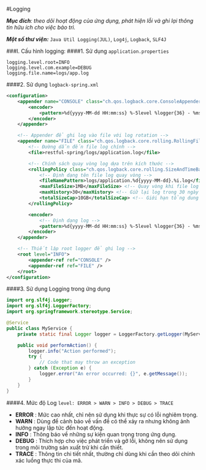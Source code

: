 #Logging

_**Mục đích**: theo dõi hoạt động của ứng dụng, phát hiện lỗi và ghi lại thông tin hữu ích cho việc bảo trì._

_**Một số thư viện:**_ `Java Util Logging(JUL)`, `Log4j`, `Logback`, `SLF4J`


###I. Cấu hình logging: 
####1. Sử dụng `application.properties`
```properties
logging.level.root=INFO
logging.level.com.example=DEBUG
logging.file.name=logs/app.log
```
####2. Sử dụng `logback-spring.xml`
```xml
<configuration>
    <appender name="CONSOLE" class="ch.qos.logback.core.ConsoleAppender">
        <encoder>
            <pattern>%d{yyyy-MM-dd HH:mm:ss} %-5level %logger{36} - %msg%n</pattern>
        </encoder>
    </appender>

    <!-- Appender để ghi log vào file với log rotation -->
    <appender name="FILE" class="ch.qos.logback.core.rolling.RollingFileAppender">
        <!-- Đường dẫn đến file log chính -->
        <file>restful-spring/logs/application.log</file>

        <!-- Chính sách quay vòng log dựa trên kích thước -->
        <rollingPolicy class="ch.qos.logback.core.rolling.SizeAndTimeBasedRollingPolicy">
            <!-- Định dạng tên file log quay vòng -->
            <fileNamePattern>logs/application.%d{yyyy-MM-dd}.%i.log</fileNamePattern>
            <maxFileSize>1MB</maxFileSize> <!-- Quay vòng khi file log vượt quá 1MB -->
            <maxHistory>30</maxHistory> <!-- Giữ lại log trong 30 ngày -->
            <totalSizeCap>10GB</totalSizeCap> <!-- Giới hạn tổng dung lượng log là 10GB -->
        </rollingPolicy>

        <encoder>
            <!-- Định dạng log -->
            <pattern>%d{yyyy-MM-dd HH:mm:ss} %-5level %logger{36} - %msg%n</pattern>
        </encoder>
    </appender>

    <!-- Thiết lập root logger để ghi log -->
    <root level="INFO">
        <appender-ref ref="CONSOLE" />
        <appender-ref ref="FILE" />
    </root>
</configuration>
```
####3. Sử dụng Logging trong ứng dụng 

```java
import org.slf4j.Logger;
import org.slf4j.LoggerFactory;
import org.springframework.stereotype.Service;

@Service
public class MyService {
    private static final Logger logger = LoggerFactory.getLogger(MyService.class);

    public void performAction() {
        logger.info("Action performed");
        try {
            // Code that may throw an exception
        } catch (Exception e) {
            logger.error("An error occurred: {}", e.getMessage());
        }
    }
}
```
####4. Mức độ Log
`level: ERROR > WARN > INFO > DEBUG > TRACE`
   - **ERROR** : Mức cao nhất, chỉ nên sử dụng khi thực sự có lỗi nghiêm trọng.
   - **WARN**  : Dùng để cảnh báo về vấn đề có thể xảy ra nhưng không ảnh hưởng ngay lập tức đến hoạt động.
   - **INFO**  : Thông báo về những sự kiện quan trọng trong ứng dụng.
   - **DEBUG**  : Thích hợp cho việc phát triển và gỡ lỗi, không nên sử dụng trong môi trường sản xuất trừ khi cần thiết.
   - **TRACE**  : Thông tin chi tiết nhất, thường chỉ dùng khi cần theo dõi chính xác luồng thực thi của mã.

